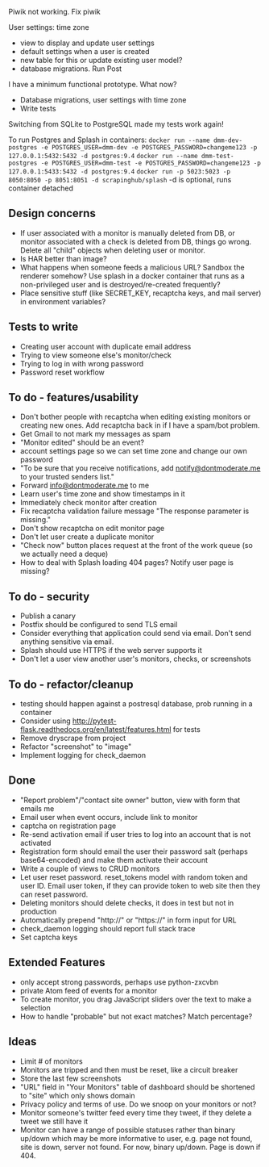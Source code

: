 Piwik not working. Fix piwik

User settings: time zone
- view to display and update user settings
- default settings when a user is created
- new table for this or update existing user model?
- database migrations. Run Post

I have a minimum functional prototype. What now?
- Database migrations, user settings with time zone
- Write tests

Switching from SQLite to PostgreSQL made my tests work again!

To run Postgres and Splash in containers:
`docker run --name dmm-dev-postgres -e POSTGRES_USER=dmm-dev -e POSTGRES_PASSWORD=changeme123 -p 127.0.0.1:5432:5432 -d postgres:9.4`
`docker run --name dmm-test-postgres -e POSTGRES_USER=dmm-test -e POSTGRES_PASSWORD=changeme123 -p 127.0.0.1:5433:5432 -d postgres:9.4`
`docker run -p 5023:5023 -p 8050:8050 -p 8051:8051 -d scrapinghub/splash`
-d is optional, runs container detached

## Design concerns
- If user associated with a monitor is manually deleted from DB, or monitor associated with a check is deleted from DB, things go wrong. Delete all "child" objects when deleting user or monitor.
- Is HAR better than image?
- What happens when someone feeds a malicious URL? Sandbox the renderer somehow? Use splash in a docker container that runs as a non-privileged user and is destroyed/re-created frequently?
- Place sensitive stuff (like SECRET_KEY, recaptcha keys, and mail server) in environment variables?

## Tests to write
- Creating user account with duplicate email address
- Trying to view someone else's monitor/check
- Trying to log in with wrong password
- Password reset workflow

## To do - features/usability
- Don't bother people with recaptcha when editing existing monitors or creating new ones. Add recaptcha back in if I have a spam/bot problem.
- Get Gmail to not mark my messages as spam
- "Monitor edited" should be an event?
- account settings page so we can set time zone and change our own password
- "To be sure that you receive notifications, add notify@dontmoderate.me to your trusted senders list."
- Forward info@dontmoderate.me to me
- Learn user's time zone and show timestamps in it
- Immediately check monitor after creation
- Fix recaptcha validation failure message "The response parameter is missing."
- Don't show recaptcha on edit monitor page
- Don't let user create a duplicate monitor
- "Check now" button places request at the front of the work queue (so we actually need a deque)
- How to deal with Splash loading 404 pages? Notify user page is missing?

## To do - security
- Publish a canary
- Postfix should be configured to send TLS email
- Consider everything that application could send via email. Don't send anything sensitive via email.
- Splash should use HTTPS if the web server supports it
- Don't let a user view another user's monitors, checks, or screenshots

## To do - refactor/cleanup
- testing should happen against a postresql database, prob running in a container
- Consider using http://pytest-flask.readthedocs.org/en/latest/features.html for tests
- Remove dryscrape from project
- Refactor "screenshot" to "image"
- Implement logging for check_daemon

## Done
- "Report problem"/"contact site owner" button, view with form that emails me
- Email user when event occurs, include link to monitor
- captcha on registration page
- Re-send activation email if user tries to log into an account that is not activated
- Registration form should email the user their password salt (perhaps base64-encoded) and make them activate their account
- Write a couple of views to CRUD monitors
- Let user reset password. reset_tokens model with random token and user ID. Email user token, if they can provide token to web site then they can reset password.
- Deleting monitors should delete checks, it does in test but not in production
- Automatically prepend "http://" or "https://" in form input for URL
- check_daemon logging should report full stack trace
- Set captcha keys

## Extended Features
- only accept strong passwords, perhaps use python-zxcvbn
- private Atom feed of events for a monitor
- To create monitor, you drag JavaScript sliders over the text to make a selection
- How to handle "probable" but not exact matches? Match percentage?

## Ideas
- Limit # of monitors
- Monitors are tripped and then must be reset, like a circuit breaker
- Store the last few screenshots
- "URL" field in "Your Monitors" table of dashboard should be shortened to "site" which only shows domain
- Privacy policy and terms of use. Do we snoop on your monitors or not?
- Monitor someone's twitter feed every time they tweet, if they delete a tweet we still have it
- Monitor can have a range of possible statuses rather than binary up/down which may be more informative to user, e.g. page not found, site is down, server not found. For now, binary up/down. Page is down if 404.